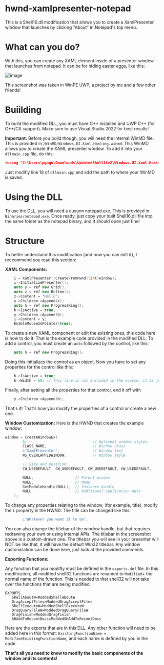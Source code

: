 # hwnd-xamlpresenter-notepad
This is a Shell16.dll modification that allows you to create a XamlPresenter window that launches by clicking "About" in Notepad's top menu.

# What can you do?
With this, you can create any XAML element inside of a presenter window that launches from notepad. It can be for hiding easter eggs, like this: 

![image](https://user-images.githubusercontent.com/83825746/205511464-fbf2c715-3e88-47d3-a827-fdff910e4e1b.png)

This screenshot was taken in WinPE UWP, a project by me and a few other friends!

# Buiilding
To build the modified DLL, you must have C++ installed and UWP C++ (for C++/CX support). Make sure to use Visual Studio 2022 for best results!

**Important:**
Before you build though, you will need the internal WinMD file. This is provided in `/WinMD/Windows.UI.Xaml.Hosting.winmd`. This WinMD allows you to create the XAML presenter window. To add it into your `dllmain.cpp` file, do this:

```cpp
#using "C:\Users\pgago\Downloads\UpdatedShell16v2\Windows.UI.Xaml.Hosting.winmd" // Make sure to set the path to where ever your winmd file is! (This path is an example on my computer)
```

Just modifiy line 18 of `dllmain.cpp` and add the path to where your WinMD is saved.

# Using the DLL
To use the DLL, you will need a custom notepad.exe. This is provided in `Binaries/notepad.exe`. Once ready, just copy your built Shell16.dll file into the same folder as the notepad binary, and it should open just fine!

# Structure
To better understand this modification (and how you can edit it), I reccommend you read this section:

**XAML Components:**
```cpp
    i = XamlPresenter::CreateFromHwnd((int)window);
    i->InitializePresenter();
    auto y = ref new Grid();
    auto z = ref new Button();
    z->Content = "Hello";
    y->Children->Append(z);
    auto h = ref new ProgressRing();
    h->IsActive = true;
    y->Children->Append(h);
    i->Content = y;
    EnableMouseInPointer(true);
```
To create a new XAML component or edit the existing ones, this code here is how to do it. That is the example code provided in the modified DLL. To add a control, you must create an `auto` followed by the control, like this:
```cpp
    auto h = ref new ProgressRing();
```
Doing this initializes the control as an object. Now you have to set any properties for the control like this:
```cpp
    h->IsActive = true;
    h->Width = 60; // This line is not included in the source, it is just an example.
```
Finally, after setting all the properties for that control, end it off with
```cpp
    y->Children->Append(h);
```
That's it! That's how you modify the properties of a control or create a new one.

**Window Customization:**
Here is the HWND that creates the example window:
```cpp
window = CreateWindowEx(
        0,                              // Optional window styles.
        CLASS_NAME,                     // Window class
        L"XamlPresenter",               // Window text
        WS_OVERLAPPEDWINDOW,            // Window style

        // Size and position
        CW_USEDEFAULT, CW_USEDEFAULT, CW_USEDEFAULT, CW_USEDEFAULT,

        NULL,                   // Parent window    
        NULL,                   // Menu
        GetModuleHandle(NULL),  // Instance handle
        NULL                    // Additional application data
    );
```
To change any properties relating to the window, (for example, title), modify the `L` property in the HWND. The title can be changed like this:
```cpp
        L"Whatever you want it to be",
```
You can also change the titlebar of the window handle, but that requires redrawing your own or using internal APIs. The titlebar in the screenshot above is a custom-drawn one. The titlebar you will see in your presenter will NOT be like that, it will have the default Win32 titlebar.
Any window customization can be done here, just look at the provided comments.

**Exporting Functions:**

Any function that you modifty must be defined in the `exports.def` file. In this modification, all modified shell32 functions are renamed to `Modified`+ the normal name of the function. This is needed to that shell32 will not take over the functions that are being modified.
```
EXPORTS
   ShellAboutW=ModdedShellAboutW
   DragAcceptFiles=ModdedDragAcceptFiles
   ShellExecuteW=ModdedShellExecuteW
   DragQueryFileW=ModdedDragQueryFileW
   DragFinish=ModdedDragFinish
   SHAddToRecentDocs=ModdedSHAddToRecentDocs
```

Here are the exports that are in this DLL. Any other function will need to be added here in this format: `ExistingFunctionName = ModifiedExistingFunctionName`, and each name is defined by you in the code.

**That's all you need to know to modify the basic components of the window and its contents!**
